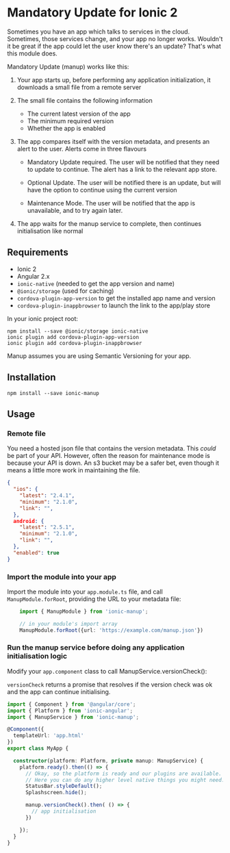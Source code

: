 # Mandatory Update for Ionic 2

Sometimes you have an app which talks to services in the cloud. Sometimes,
those services change, and your app no longer works. Wouldn't it be great if
the app could let the user know there's an update? That's what this module
does.

Mandatory Update (manup) works like this:

1. Your app starts up, before performing any application initialization, it
   downloads a small file from a remote server

2. The small file contains the following information

   * The current latest version of the app
   * The minimum required version
   * Whether the app is enabled

3. The app compares itself with the version metadata, and presents an alert to
   the user. Alerts come in three flavours

   * Mandatory Update required. The user will be notified that they need to
     update to continue. The alert has a link to the relevant app store.

   * Optional Update. The user will be notified there is an update, but will
     have the option to continue using the current version

   * Maintenance Mode. The user will be notified that the app is unavailable,
     and to try again later.

4. The app waits for the manup service to complete, then continues
   initialisation like normal

## Requirements

 * Ionic 2 
 * Angular 2.x
 * `ionic-native` (needed to get the app version and name) 
 * `@ionic/storage` (used for caching)
 * `cordova-plugin-app-version` to get the installed app name and version
 * `cordova-plugin-inappbrowser` to launch the link to the app/play store

In your ionic project root:

    npm install --save @ionic/storage ionic-native
    ionic plugin add cordova-plugin-app-version
    ionic plugin add cordova-plugin-inappbrowser

Manup assumes you are using Semantic Versioning for your app.

## Installation

    npm install --save ionic-manup

## Usage

### Remote file
You need a hosted json file that contains the version metadata. This _could_ be part of your API. However, 
often the reason for maintenance mode is because your API is down. An s3 bucket may be a safer bet,
even though it means a little more work in maintaining the file.

```json
{
  "ios": {
    "latest": "2.4.1",
    "minimum": "2.1.0",
    "link": "",
  },
  android: {
    "latest": "2.5.1",
    "minimum": "2.1.0",
    "link": "",
  },
  "enabled": true
}
```

### Import the module into your app

Import the module into your `app.module.ts` file, and call `ManupModule.forRoot`, providing the URL to your metadata file:

```ts
    import { ManupModule } from 'ionic-manup';

    // in your module's import array
    ManupModule.forRoot({url: 'https://example.com/manup.json'})
```

### Run the manup service before doing any application initialisation logic

Modify your `app.component` class to call ManupService.versionCheck():

`versionCheck` returns a promise that resolves if the version check was ok and the app can continue initialising.

```ts
import { Component } from '@angular/core';
import { Platform } from 'ionic-angular';
import { ManupService } from 'ionic-manup';

@Component({
  templateUrl: 'app.html'
})
export class MyApp {

  constructor(platform: Platform, private manup: ManupService) {
    platform.ready().then(() => {
      // Okay, so the platform is ready and our plugins are available.
      // Here you can do any higher level native things you might need.
      StatusBar.styleDefault();
      Splashscreen.hide();

      manup.versionCheck().then( () => {
        // app initialisation
      })

    });
  }
}
```
